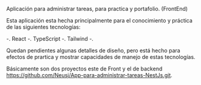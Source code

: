 Aplicación para administrar tareas, para practica y portafolio. (FrontEnd)

Esta aplicación esta hecha principalmente para el conocimiento y práctica de las siguientes tecnologías:

-. React -. TypeScript -. Tailwind -.

Quedan pendientes algunas detalles de diseño, pero está hecho para efectos de prartica y mostrar capacidades de manejo de estas tecnologías.

Básicamente son dos proyectos este de Front y el de backend  https://github.com/Neusj/App-para-administrar-tareas-NestJs.git.
